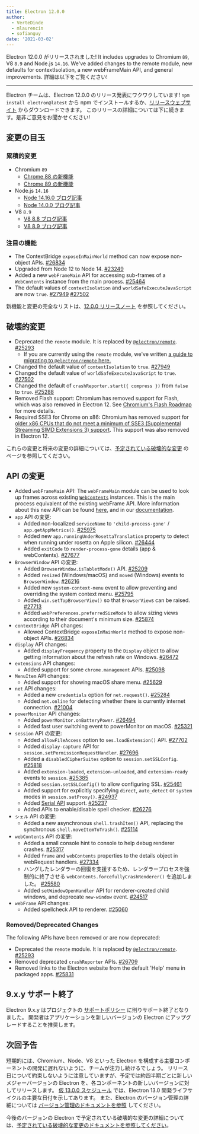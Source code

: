```yaml
---
title: Electron 12.0.0
author:
  - VerteDinde
  - mlaurencin
  - sofianguy
date: '2021-03-02'
---
```


Electron 12.0.0 がリリースされました! It includes upgrades to Chromium `89`, V8 `8.9` and Node.js `14.16`. We've added changes to the remote module, new defaults for contextIsolation, a new webFrameMain API, and general improvements. 詳細は以下をご覧ください!

---

Electron チームは、Electron 12.0.0 のリリース発表にワクワクしています! `npm install electron@latest` から npm でインストールするか、[リリースウェブサイト](https://electronjs.org/releases/stable) からダウンロードできます。 このリリースの詳細については下に続きます。是非ご意見をお聞かせください!

## 変更の目玉

### 累積的変更

* Chromium `89`
    * [Chrome 88 の新機能](https://developer.chrome.com/blog/new-in-chrome-88/)
    * [Chrome 89 の新機能](https://developer.chrome.com/blog/new-in-chrome-89/)
* Node.js `14.16`
    * [Node 14.16.0 ブログ記事](https://nodejs.org/en/blog/release/v14.16.0/)
    * [Node 14.0.0 ブログ記事](https://nodejs.org/en/blog/release/v14.0.0/)
* V8 `8.9`
    * [V8 8.8 ブログ記事](https://v8.dev/blog/v8-release-88)
    * [V8 8.9 ブログ記事](https://v8.dev/blog/v8-release-89)

### 注目の機能

* The ContextBridge `exposeInMainWorld` method can now expose non-object APIs. [#26834](https://github.com/electron/electron/pull/26834)
* Upgraded from Node 12 to Node 14. [#23249](https://github.com/electron/electron/pull/25249)
* Added a new `webFrameMain` API for accessing sub-frames of a `WebContents` instance from the main process. [#25464](https://github.com/electron/electron/pull/25464)
* The default values of `contextIsolation` and `worldSafeExecuteJavaScript` are now `true`. [#27949](https://github.com/electron/electron/pull/27949) [#27502](https://github.com/electron/electron/pull/27502)

新機能と変更の完全なリストは、[12.0.0 リリースノート](https://github.com/electron/electron/releases/tag/v12.0.0) を参照してください。

## 破壊的変更

* Deprecated the `remote` module. It is replaced by [`@electron/remote`](https://github.com/electron/remote). [#25293](https://github.com/electron/electron/pull/25293)
    * If you are currently using the `remote` module, we've written [a guide to migrating to `@electron/remote` here.](https://github.com/electron/remote#migrating-from-remote)
* Changed the default value of `contextIsolation` to `true`. [#27949](https://github.com/electron/electron/pull/27949)
* Changed the default value of `worldSafeExecuteJavaScript` to `true`. [#27502](https://github.com/electron/electron/pull/27502)
* Changed the default of `crashReporter.start({ compress })` from `false` to `true`. [#25288](https://github.com/electron/electron/pull/25288)
* Removed Flash support: Chromium has removed support for Flash, which was also removed in Electron 12. See [Chromium's Flash Roadmap](https://www.chromium.org/flash-roadmap) for more details.
* Required SSE3 for Chrome on x86: Chromium has removed support for [older x86 CPUs that do not meet a minimum of SSE3 (Supplemental Streaming SIMD Extensions 3) support](https://docs.google.com/document/d/1QUzL4MGNqX4wiLvukUwBf6FdCL35kCDoEJTm2wMkahw/edit#heading=h.7nki9mck5t64). This support was also removed in Electron 12.

これらの変更と将来の変更の詳細については、[予定されている破壊的な変更](https://github.com/electron/electron/electron/blob/master/docs/breaking-changes.md) のページを参照してください。

## API の変更

* Added `webFrameMain` API: The `webFrameMain` module can be used to look up frames across existing [`WebContents`](web-contents.md) instances. This is the main process equivalent of the existing webFrame API. More information about this new API can be found [here](https://github.com/electron/electron/pull/25464), and in our [documentation](https://www.electronjs.org/docs/api/web-frame-main).
* `app` API の変更:
    * Added non-localized `serviceName` to `'child-process-gone'` / `app.getAppMetrics()`. [#25975](https://github.com/electron/electron/pull/25975)
    * Added new `app.runningUnderRosettaTranslation` property to detect when running under rosetta on Apple silicon. [#26444](https://github.com/electron/electron/pull/26444)
    * Added `exitCode` to `render-process-gone` details (app & webContents). [#27677](https://github.com/electron/electron/pull/27677)
* `BrowserWindow` API の変更:
    * Added `BrowserWindow.isTabletMode()` API. [#25209](https://github.com/electron/electron/pull/25209)
    * Added `resized` (Windows/macOS) and `moved` (Windows) events to `BrowserWindow`. [#26216](https://github.com/electron/electron/pull/26216)
    * Added new `system-context-menu` event to allow preventing and overriding the system context menu. [#25795](https://github.com/electron/electron/pull/25795)
    * Added `win.setTopBrowserView()` so that `BrowserView`s can be raised. [#27713](https://github.com/electron/electron/pull/27713)
    * Added `webPreferences.preferredSizeMode` to allow sizing views according to their document's minimum size. [#25874](https://github.com/electron/electron/pull/25874)
* `contextBridge` API changes:
    * Allowed ContextBridge `exposeInMainWorld` method to expose non-object APIs. [#26834](https://github.com/electron/electron/pull/26834)
* `display` API changes:
    * Added `displayFrequency` property to the `Display` object to allow getting information about the refresh rate on Windows. [#26472](https://github.com/electron/electron/pull/26472)
* `extensions` API changes:
    * Added support for some `chrome.management` APIs. [#25098](https://github.com/electron/electron/pull/25098)
* `MenuItem` API changes:
    * Added support for showing macOS share menu. [#25629](https://github.com/electron/electron/pull/25629)
* `net` API changes:
    * Added a new `credentials` option for `net.request()`. [#25284](https://github.com/electron/electron/pull/25284)
    * Added `net.online` for detecting whether there is currently internet connection. [#21004](https://github.com/electron/electron/pull/21004)
* `powerMonitor` API changes:
    * Added `powerMonitor.onBatteryPower`. [#26494](https://github.com/electron/electron/pull/26494)
    * Added fast user switching event to powerMonitor on macOS. [#25321](https://github.com/electron/electron/pull/25321)
* `session` API の変更:
    * Added `allowFileAccess` option to `ses.loadExtension()` API. [#27702](https://github.com/electron/electron/pull/27702)
    * Added `display-capture` API for `session.setPermissionRequestHandler`. [#27696](https://github.com/electron/electron/pull/27696)
    * Added a `disabledCipherSuites` option to `session.setSSLConfig`. [#25818](https://github.com/electron/electron/pull/25818)
    * Added `extension-loaded`, `extension-unloaded`, and `extension-ready` events to `session`. [#25385](https://github.com/electron/electron/pull/25385)
    * Added `session.setSSLConfig()` to allow configuring SSL. [#25461](https://github.com/electron/electron/pull/25461)
    * Added support for explicitly specifying `direct`, `auto_detect` or `system` modes in `session.setProxy()`. [#24937](https://github.com/electron/electron/pull/24937)
    * Added [Serial API](https://web.dev/serial/) support. [#25237](https://github.com/electron/electron/pull/25237)
    * Added APIs to enable/disable spell checker. [#26276](https://github.com/electron/electron/pull/26276)
* `シェル` API の変更:
    * Added a new asynchronous `shell.trashItem()` API, replacing the synchronous `shell.moveItemToTrash()`. [#25114](https://github.com/electron/electron/pull/25114)
* `webContents` API の変更:
    * Added a small console hint to console to help debug renderer crashes. [#25317](https://github.com/electron/electron/pull/25317)
    * Added `frame` and `webContents` properties to the details object in webRequest handlers. [#27334](https://github.com/electron/electron/pull/27334)
    * ハングしたレンダラーの回復を支援するため、レンダラープロセスを強制的に終了させる `webContents.forcefullyCrashRenderer()` を追加しました。 [#25580](https://github.com/electron/electron/pull/25580)
    * Added `setWindowOpenHandler` API for renderer-created child windows, and deprecate `new-window` event. [#24517](https://github.com/electron/electron/pull/24517)
* `webFrame` API changes:
    * Added spellcheck API to renderer. [#25060](https://github.com/electron/electron/pull/25060)

### Removed/Deprecated Changes

The following APIs have been removed or are now deprecated:

* Deprecated the `remote` module. It is replaced by [`@electron/remote`](https://github.com/electron/remote). [#25293](https://github.com/electron/electron/pull/25293)
* Removed deprecated `crashReporter` APIs. [#26709](https://github.com/electron/electron/pull/26709)
* Removed links to the Electron website from the default 'Help' menu in packaged apps. [#25831](https://github.com/electron/electron/pull/25831)

## 9.x.y サポート終了

Electron 9.x.y はプロジェクトの [サポートポリシー](https://electronjs.org/docs/tutorial/support#supported-versions) に則りサポート終了となりました。 開発者はアプリケーションを新しいバージョンの Electron にアップグレードすることを推奨します。

## 次回予告

短期的には、Chromium、Node、V8 といった Electron を構成する主要コンポーネントの開発に遅れないように、チームが注力し続けるでしょう。 リリース日について約束しないように注意していますが、予定では約四半期ごとに新しいメジャーバージョンの Electron を、各コンポーネントの新しいバージョンに対してリリースします。 [仮 13.0.0 スケジュール](https://electronjs.org/docs/tutorial/electron-timelines) では、Electron 13.0 開発ライフサイクルの主要な日付を示してあります。 また、Electron のバージョン管理の詳細については [バージョン管理のドキュメントを参照](https://electronjs.org/docs/tutorial/electron-versioning) してください。

今後のバージョンの Electron で予定されている破壊的な変更の詳細については、[予定されている破壊的な変更のドキュメントを参照してください](https://github.com/electron/electron/blob/master/docs/breaking-changes.md)。
